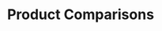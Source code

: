 ---
# Accomplishments widget.
widget: "howto"  # See https://sourcethemes.com/academic/docs/page-builder/
headless: true  # This file represents a page section.
active: true  # Activate this widget? true/false
weight: 1  # Order that this section will appear.
title: "Product Comparisons"
subtitle: ""

# Date format
#   Refer to https://sourcethemes.com/academic/docs/customization/#date-format
date_format: "Jan 2006"

# Accomplishments.
#   Add/remove as many `[[item]]` blocks below as you like.
#   `title`, `organization` and `date_start` are the required parameters.
#   Leave other parameters empty if not required.
#   Begin/end multi-line descriptions with 3 quotes `"""`.
item: 

smallItem: 
 - title: "What You Need to Know About Managed Kubernetes Platforms"
   summary: "computer.org"
   linkText: ""
   linkUrl: "https://www.computer.org/publications/tech-news/trends/what-you-need-to-know-about-managed-kubernetes-platforms"
   openNewWindow: 
   image: "https://res.cloudinary.com/agile-seo/image/fetch/w_62,dpr_1.0,d_blank_am8gzx.png/https%3A%2F%2Flogo.clearbit.com%2Fcomputer.org%3Fsize%3D250" 
 - title: "Managed Kubernetes: CKE vs EKS"
   summary: "blog.containership.io"
   linkText: ""
   linkUrl: "https://blog.containership.io/ekscke/"
   openNewWindow: 
   image: "https://res.cloudinary.com/agile-seo/image/fetch/w_62,dpr_1.0,d_blank_am8gzx.png/https%3A%2F%2Flogo.clearbit.com%2Fblog.containership.io%3Fsize%3D250" 
 - title: "A Roundup of Managed Kubernetes Platforms"
   summary: "blog.codeship.com"
   linkText: ""
   linkUrl: "https://blog.codeship.com/a-roundup-of-managed-kubernetes-platforms/"
   openNewWindow: 
   image: "https://res.cloudinary.com/agile-seo/image/fetch/w_62,dpr_1.0,d_blank_am8gzx.png/https%3A%2F%2Flogo.clearbit.com%2Fblog.codeship.com%3Fsize%3D250" 
 - title: "Overview of the Managed Kubernetes Services of the Major Cloud Providers and How to Use Them"
   summary: "itnext.io"
   linkText: ""
   linkUrl: "https://itnext.io/using-managed-kubernetes-services-6201258e0df2"
   openNewWindow: 
   image: "https://res.cloudinary.com/agile-seo/image/fetch/w_62,dpr_1.0,d_blank_am8gzx.png/https%3A%2F%2Flogo.clearbit.com%2Fitnext.io%3Fsize%3D250" 
 - title: "The Ultimate Kubernetes Cost Guide: AWS vs GCP vs Azure vs Digital Ocean"
   summary: "replex.io"
   linkText: ""
   linkUrl: "https://www.replex.io/blog/the-ultimate-kubernetes-cost-guide-aws-vs-gce-vs-azure-vs-digital-ocean"
   openNewWindow: 
   image: "https://res.cloudinary.com/agile-seo/image/fetch/w_62,dpr_1.0,d_blank_am8gzx.png/https%3A%2F%2Flogo.clearbit.com%2Freplex.io%3Fsize%3D250" 
 - title: ": A Kubernetes Managed Service Comparison — EKS vs. GKE vs. AKS"
   summary: "dzone.com"
   linkText: ""
   linkUrl: "https://dzone.com/articles/the-heavyweight-championship-a-kubernetes-managed"
   openNewWindow: 
   image: "https://res.cloudinary.com/agile-seo/image/fetch/w_62,dpr_1.0,d_blank_am8gzx.png/https%3A%2F%2Flogo.clearbit.com%2Fdzone.com%3Fsize%3D250" 
 - title: "EKS vs GKE"
   summary: "glennengstrand.info"
   linkText: ""
   linkUrl: "http://glennengstrand.info/blog/?p=461"
   openNewWindow: 
   image: "https://res.cloudinary.com/agile-seo/image/fetch/w_62,dpr_1.0,d_blank_am8gzx.png/https%3A%2F%2Flogo.clearbit.com%2Fglennengstrand.info%3Fsize%3D250" 
 - title: "GKE vs AKS vs EKS"
   summary: "blog.hasura.io"
   linkText: ""
   linkUrl: "https://blog.hasura.io/gke-vs-aks-vs-eks-411f080640dc/"
   openNewWindow: 
   image: "https://res.cloudinary.com/agile-seo/image/fetch/w_62,dpr_1.0,d_blank_am8gzx.png/https%3A%2F%2Flogo.clearbit.com%2Fblog.hasura.io%3Fsize%3D250" 
---